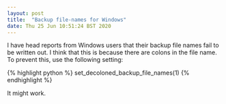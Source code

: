 ```yaml
---
layout: post
title:  "Backup file-names for Windows"
date: Thu 25 Jun 10:51:24 BST 2020
---
```


I have head reports from Windows users that their backup file names fail to be written out.
I think that this is because there are colons in the file name. To prevent this, use
the following setting:

{% highlight python %}
set_decoloned_backup_file_names(1)
{% endhighlight %}

It might work.

